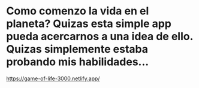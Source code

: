 # Como comenzo la vida en el planeta? Quizas esta simple app pueda acercarnos a una idea de ello. Quizas simplemente estaba probando mis habilidades...

https://game-of-life-3000.netlify.app/
